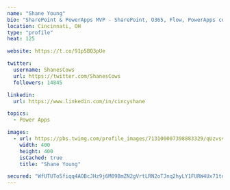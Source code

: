 ```yaml
---
name: "Shane Young"
bio: "SharePoint & PowerApps MVP - SharePoint, O365, Flow, PowerApps consulting? @PowerApps911 | Pure Snark? You found it."
location: Cincinnati, OH
type: "profile"
heat: 125

website: https://t.co/91p5BQ3pUe

twitter:
  username: ShanesCows
  url: https://twitter.com/ShanesCows
  followers: 14845

linkedin:
  url: https://www.linkedin.com/in/cincyshane

topics:
  - Power Apps

images:
  - url: https://pbs.twimg.com/profile_images/713100007398883329/qUzvsvQ3_400x400.jpg
    width: 400
    height: 400
    isCached: true
    title: "Shane Young"

secured: "WfUTUTo5fiqq4AOBcJHz9j6M09BmZN2gVrtLRN2oTJnq2hyLY1FURW4Ux71tdjQ2oHlsI5Rlq+nU6A2HYoDeSD7WiplLJQz3s2h/WzVa8ojI+KYhunKB8qc0a9mW+boQbZtkvrB70Mtl6YT2ToaI4S3a16F5vYaoQpBNQCeNnvh8dS5W4NVQcHSAFfgs+dzhGJi1pTFL1SaK72Io0QQt/YqvPYkEaFAg2JkNxnXBob3LGwmIehtUkUkpTdl2YdSyP8WmF3sSdpH01PBerOrhQabIa8CD7XJZlHpKVMdOgv2YH8O2OKG4nmPG4k8qhIyWPCVQ2nX07ZfzDnM1u209kzo4sVPly7BLUONnzMEiJ1Nsf3eKHomMtkGu+J41wwpeAG2JKswTutZGNi6zBkzX+ffjrhkW3J/gS6WmJv2T8rw=;4qHodgJLT7F+NhaUwSHBPQ=="
---
```



